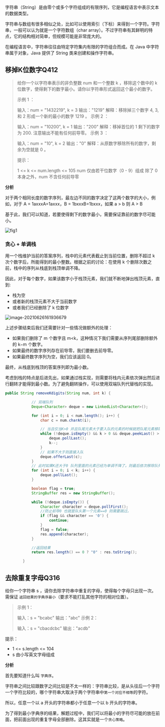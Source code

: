 字符串（String）是由零个或多个字符组成的有限序列，它是编程语言中表示文本的数据类型。

字符串与数组有很多相似之处，比如可以使用索引（下标）来得到一个字符。字符串，一般可以认为就是一个字符数组（char array）。不过字符串有其鲜明的特点，它的结构相对简单，但规模可能是非常庞大的。

在编程语言中，字符串往往由特定字符集内有限的字符组合而成。在 Java 中字符串属于对象，Java 提供了 String 类来创建和操作字符串。



## 移掉K位数字Q412

>给你一个以字符串表示的非负整数 num 和一个整数 k ，移除这个数中的 k 位数字，使得剩下的数字最小。请你以字符串形式返回这个最小的数字。
>
>
>示例 1 ：
>
>输入：num = "1432219", k = 3
>输出："1219"
>解释：移除掉三个数字 4, 3, 和 2 形成一个新的最小的数字 1219 。
>示例 2 ：
>
>输入：num = "10200", k = 1
>输出："200"
>解释：移掉首位的 1 剩下的数字为 200. 注意输出不能有任何前导零。
>示例 3 ：
>
>输入：num = "10", k = 2
>输出："0"
>解释：从原数字移除所有的数字，剩余为空就是 0 。
>
>
>提示：
>
>1 <= k <= num.length <= 105
>num 仅由若干位数字（0 - 9）组成
>除了 0 本身之外，num 不含任何前导零

**分析**

对于两个相同长度的数字序列，最左边不同的数字决定了这两个数字的大小，例如，对于 A = 1axxxA=1axxx，B = 1bxxxB=1bxxx，如果 a > b 则 A > B

基于此，我们可以知道，若要使得剩下的数字最小，需要保证靠前的数字尽可能小。

![fig1](https://gitee.com/joeyooa/data-images/raw/master/note/2021/402_fig1.png)

### 贪心 + 单调栈

用一个栈维护当前的答案序列，栈中的元素代表截止到当前位置，删除不超过 k 次个数字后，所能得到的最小整数。根据之前的讨论：在使用 k 个删除次数之前，栈中的序列从栈底到栈顶单调不降。

因此，对于每个数字，如果该数字小于栈顶元素，我们就不断地弹出栈顶元素，直到:

- 栈为空
- 或者新的栈顶元素不大于当前数字
- 或者我们已经删除了 k 位数字

![image-20210626161936679](https://gitee.com/joeyooa/data-images/raw/master/note/2021/image-20210626161936679.png)

上述步骤结束后我们还需要针对一些情况做额外的处理：

- 如果我们删除了 m 个数字且 m<k，这种情况下我们需要从序列尾部删除额外的 k−m 个数字。
- 如果最终的数字序列存在前导零，我们要删去前导零。
- 如果最终数字序列为空，我们应该返回 0。

最终，从栈底到栈顶的答案序列即为最小数。

考虑到栈的特点是后进先出，如果通过栈实现，则需要将栈内元素依次弹出然后进行翻转才能得到最小数。为了避免翻转操作，可以使用双端队列代替栈的实现。

```java
public String removeKdigits(String num, int k) {

            // 双端队列
            Deque<Character> deque = new LinkedList<Character>();

            for (int i = 0; i < num.length(); i++) {
                char c = num.charAt(i);

                // 当且仅当K>0 并且队尾元素大于要入队的元素的时候就把队尾元素移除掉
                while (!deque.isEmpty() && k > 0 && deque.peekLast() > c) {
                    deque.pollLast();
                    k--;
                }
                // 如果不大于则直接入队
                deque.offerLast(c);
            }
            // 此时如果K还大于0 队列里面的元素已经为单调不降了。则最后依次移除队列尾部剩余的k数次即可，
            for (int i = 0; i < k; i++) {
                deque.pollLast();
            }

            boolean flag = true;
            StringBuffer res = new StringBuffer();

            while (!deque.isEmpty()) {
                Character character = deque.pollFirst();
                //防止前导0 也就是队头第一个元素==0 则需要跳过。
                if (flag && character == '0') {
                    continue;
                }
                flag = false;
                res.append(character);
            }

            //返回结果
            return res.length() == 0 ? "0" : res.toString();

        }
```



## 去除重复字母Q316

给你一个字符串 s ，请你去除字符串中重复的字母，使得每个字母只出现一次。需保证 `返回结果的字典序最小`（要求不能打乱其他字符的相对位置）。

> 示例 1：
>
> 输入：s = "bcabc"
> 输出："abc"
> 示例 2：
>
> 输入：s = "cbacdcbc"
> 输出："acdb"


提示：

- 1 <= s.length <= 104
- s 由小写英文字母组成

**分析**

首先要知道什么叫 `字典序`。

字符串之间比较跟数字之间比较是不太一样的：字符串比较，是从头往后一个字符一个字符比较的，哪个字符串大取决于两个字符串中`第一个对应不相等`的字符。

所以，任意一个以 a 开头的字符串都小于任意一个以 b 开头的字符串。

为了得到最小字典序的结果，解题过程中，我们可以将最小的字符尽可能的放在前面，把前面出现的重复字母全部删除。这其实就是一个`贪心策略`。

